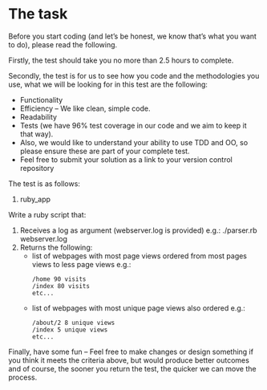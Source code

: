 # The task

Before you start coding (and let’s be honest, we know that’s what you want to do), please read the following.

Firstly, the test should take you no more than 2.5 hours to complete.

Secondly, the test is for us to see how you code and the methodologies you use, what we will be looking for in this test are the following:

* Functionality
* Efficiency – We like clean, simple code.
* Readability
* Tests (we have 96% test coverage in our code and we aim to keep it that way).
* Also, we would like to understand your ability to use TDD and OO, so please ensure
these are part of your complete test.
* Feel free to submit your solution as a link to your version control repository

The test is as follows:
1. ruby_app

Write a ruby script that:

1. Receives a log as argument (webserver.log is provided) e.g.: ./parser.rb webserver.log
2. Returns the following:
    * list of webpages with most page views ordered from most pages views to less page views e.g.:
      ```
      /home 90 visits
      /index 80 visits
      etc...
      ```
    * list of webpages with most unique page views also ordered
      e.g.:
      ```
      /about/2 8 unique views
      /index 5 unique views
      etc...
      ```

Finally, have some fun – Feel free to make changes or design something if you think it meets the criteria above, but would produce better outcomes and of course, the sooner you return the test, the quicker we can move the process.
